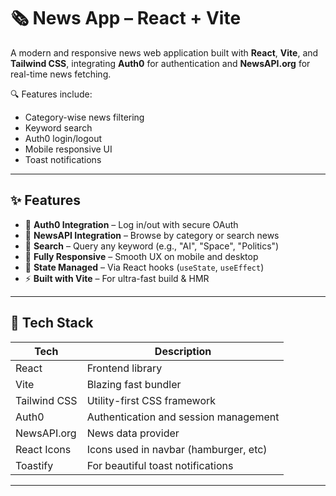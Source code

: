 # 🗞️ News App – React + Vite

A modern and responsive news web application built with **React**, **Vite**, and **Tailwind CSS**, integrating **Auth0** for authentication and **NewsAPI.org** for real-time news fetching.  

🔍 Features include:
- Category-wise news filtering
- Keyword search
- Auth0 login/logout
- Mobile responsive UI
- Toast notifications

---

## ✨ Features

- 🔐 **Auth0 Integration** – Log in/out with secure OAuth
- 📰 **NewsAPI Integration** – Browse by category or search news
- 🔎 **Search** – Query any keyword (e.g., "AI", "Space", "Politics")
- 📱 **Fully Responsive** – Smooth UX on mobile and desktop
- 🧠 **State Managed** – Via React hooks (`useState`, `useEffect`)
- ⚡ **Built with Vite** – For ultra-fast build & HMR

---

## 🧪 Tech Stack

| Tech         | Description                           |
|--------------|----------------------------------------|
| React        | Frontend library                      |
| Vite         | Blazing fast bundler                  |
| Tailwind CSS | Utility-first CSS framework           |
| Auth0        | Authentication and session management |
| NewsAPI.org  | News data provider                    |
| React Icons  | Icons used in navbar (hamburger, etc) |
| Toastify     | For beautiful toast notifications     |

---

